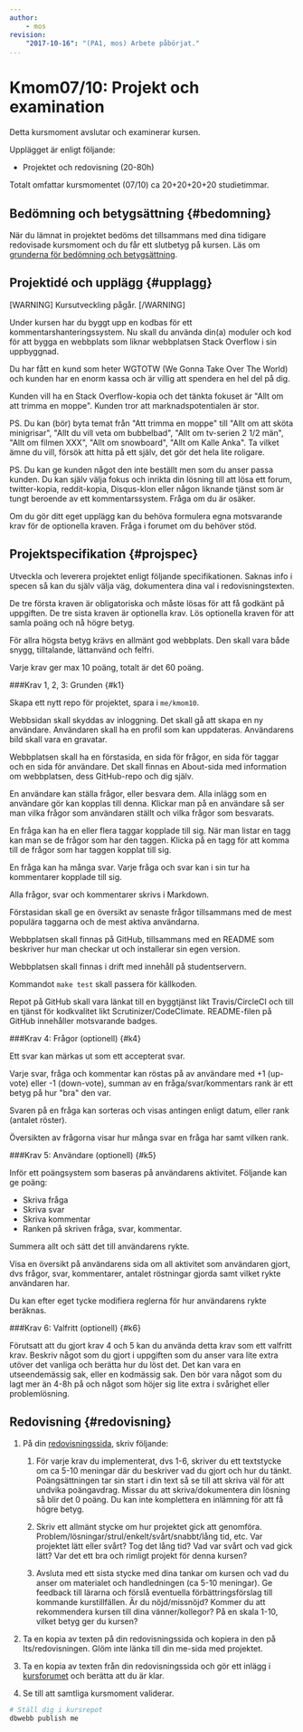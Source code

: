 ```yaml
---
author:
    - mos
revision:
    "2017-10-16": "(PA1, mos) Arbete påbörjat."
...
```

Kmom07/10: Projekt och examination
==================================

Detta kursmoment avslutar och examinerar kursen.

Upplägget är enligt följande:

* Projektet och redovisning (20-80h)

Totalt omfattar kursmomentet (07/10) ca 20+20+20+20 studietimmar.



Bedömning och betygsättning {#bedomning}
--------------------------------------------------------------------

När du lämnat in projektet bedöms det tillsammans med dina tidigare redovisade kursmoment och du får ett slutbetyg på kursen. Läs om [grunderna för bedömning och betygsättning](kurser/bedomning-och-betygsattning).



Projektidé och upplägg {#upplagg}
--------------------------------------------------------------------

[WARNING]
Kursutveckling pågår.
[/WARNING]

<!--stop-->

Under kursen har du byggt upp en kodbas för ett kommentarshanteringssystem. Nu skall du använda din(a) moduler och kod för att bygga en webbplats som liknar webbplatsen Stack Overflow i sin uppbyggnad.

Du har fått en kund som heter WGTOTW (We Gonna Take Over The World) och kunden har en enorm kassa och är villig att spendera en hel del på dig.

Kunden vill ha en Stack Overflow-kopia och det tänkta fokuset är "Allt om att trimma en moppe". Kunden tror att marknadspotentialen är stor.

PS. Du kan (bör) byta temat från "Att trimma en moppe" till "Allt om att sköta minigrisar", "Allt du vill veta om bubbelbad", "Allt om tv-serien 2 1/2 män", "Allt om filmen XXX", "Allt om snowboard", "Allt om Kalle Anka". Ta vilket ämne du vill, försök att hitta på ett själv, det gör det hela lite roligare.

PS. Du kan ge kunden något den inte beställt men som du anser passa kunden. Du kan själv välja fokus och inrikta din lösning till att lösa ett forum, twitter-kopia, reddit-kopia, Disqus-klon eller någon liknande tjänst som är tungt beroende av ett kommentarssystem. Fråga om du är osäker.

Om du gör ditt eget upplägg kan du behöva formulera egna motsvarande krav för de optionella kraven. Fråga i forumet om du behöver stöd.



Projektspecifikation {#projspec}
--------------------------------------------------------------------

Utveckla och leverera projektet enligt följande specifikationen. Saknas info i specen så kan du själv välja väg, dokumentera dina val i redovisningstexten.

De tre första kraven är obligatoriska och måste lösas för att få godkänt på uppgiften. De tre sista kraven är optionella krav. Lös optionella kraven för att samla poäng och nå högre betyg.

För allra högsta betyg krävs en allmänt god webbplats. Den skall vara både snygg, tilltalande, lättanvänd och felfri.

Varje krav ger max 10 poäng, totalt är det 60 poäng.



###Krav 1, 2, 3: Grunden {#k1}

Skapa ett nytt repo för projektet, spara i `me/kmom10`.

Webbsidan skall skyddas av inloggning. Det skall gå att skapa en ny användare.
Användaren skall ha en profil som kan uppdateras. Användarens bild skall vara en gravatar.

Webbplatsen skall ha en förstasida, en sida för frågor, en sida för taggar och en sida för användare. Det skall finnas en About-sida med information om webbplatsen, dess GitHub-repo och dig själv.

En användare kan ställa frågor, eller besvara dem. Alla inlägg som en användare gör kan kopplas till denna. Klickar man på en användare så ser man vilka frågor som användaren ställt och vilka frågor som besvarats.

En fråga kan ha en eller flera taggar kopplade till sig. När man listar en tagg kan man se de frågor som har den taggen. Klicka på en tagg för att komma till de frågor som har taggen kopplat till sig.

En fråga kan ha många svar. Varje fråga och svar kan i sin tur ha kommentarer kopplade till sig. 

Alla frågor, svar och kommentarer skrivs i Markdown.

Förstasidan skall ge en översikt av senaste frågor tillsammans med de mest populära taggarna och de mest aktiva användarna.

Webbplatsen skall finnas på GitHub, tillsammans med en README som beskriver hur man checkar ut och installerar sin egen version.
 
Webbplatsen skall finnas i drift med innehåll på studentservern.

Kommandot `make test` skall passera för källkoden.

Repot på GitHub skall vara länkat till en byggtjänst likt Travis/CircleCI och till en tjänst för kodkvalitet likt Scrutinizer/CodeClimate. README-filen på GitHub innehåller motsvarande badges.



###Krav 4: Frågor (optionell) {#k4}

Ett svar kan märkas ut som ett accepterat svar.

Varje svar, fråga och kommentar kan röstas på av användare med +1 (up-vote) eller -1 (down-vote), summan av en fråga/svar/kommentars rank är ett betyg på hur "bra" den var.

Svaren på en fråga kan sorteras och visas antingen enligt datum, eller rank (antalet röster).

Översikten av frågorna visar hur många svar en fråga har samt vilken rank. 



###Krav 5: Användare (optionell) {#k5}

Inför ett poängsystem som baseras på användarens aktivitet. Följande kan ge poäng:

* Skriva fråga
* Skriva svar
* Skriva kommentar
* Ranken på skriven fråga, svar, kommentar.

Summera allt och sätt det till användarens rykte.

Visa en översikt på användarens sida om all aktivitet som användaren gjort, dvs frågor, svar, kommentarer, antalet röstningar gjorda samt vilket rykte användaren har.

Du kan efter eget tycke modifiera reglerna för hur användarens rykte beräknas.



###Krav 6: Valfritt (optionell) {#k6}

Förutsatt att du gjort krav 4 och 5 kan du använda detta krav som ett valfritt krav. Beskriv något som du gjort i uppgiften som du anser vara lite extra utöver det vanliga och berätta hur du löst det. Det kan vara en utseendemässig sak, eller en kodmässig sak. Den bör vara något som du lagt mer än 4-8h på och något som höjer sig lite extra i svårighet eller problemlösning.



Redovisning {#redovisning}
--------------------------------------------------------------------

1. På din [redovisningssida](./../redovisa), skriv följande:

    1. För varje krav du implementerat, dvs 1-6, skriver du ett textstycke om ca 5-10 meningar där du beskriver vad du gjort och hur du tänkt. Poängsättningen tar sin start i din text så se till att skriva väl för att undvika poängavdrag. Missar du att skriva/dokumentera din lösning så blir det 0 poäng. Du kan inte komplettera en inlämning för att få högre betyg.

    1. Skriv ett allmänt stycke om hur projektet gick att genomföra. Problem/lösningar/strul/enkelt/svårt/snabbt/lång tid, etc. Var projektet lätt eller svårt? Tog det lång tid? Vad var svårt och vad gick lätt? Var det ett bra och rimligt projekt för denna kursen?

    1. Avsluta med ett sista stycke med dina tankar om kursen och vad du anser om materialet och handledningen (ca 5-10 meningar). Ge feedback till lärarna och förslå eventuella förbättringsförslag till kommande kurstillfällen. Är du nöjd/missnöjd? Kommer du att rekommendera kursen till dina vänner/kollegor? På en skala 1-10, vilket betyg ger du kursen?

2. Ta en kopia av texten på din redovisningssida och kopiera in den på Its/redovisningen. Glöm inte länka till din me-sida med projektet. 

3. Ta en kopia av texten från din redovisningssida och gör ett inlägg i [kursforumet](forum/utbildning/ramverk1) och berätta att du är klar.

4. Se till att samtliga kursmoment validerar.

```bash
# Ställ dig i kursrepot
dbwebb publish me
```
